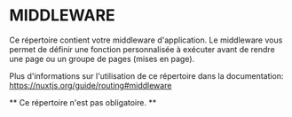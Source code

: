 # MIDDLEWARE

Ce répertoire contient votre middleware d'application.
Le middleware vous permet de définir une fonction personnalisée à exécuter avant de rendre une page ou un groupe de pages (mises en page).

Plus d'informations sur l'utilisation de ce répertoire dans la documentation:
https://nuxtjs.org/guide/routing#middleware

** Ce répertoire n'est pas obligatoire. **
